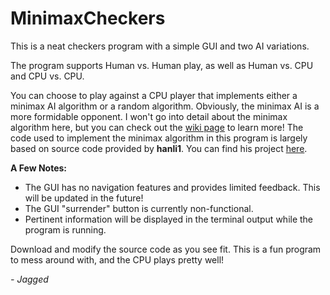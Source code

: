 # MinimaxCheckers

This is a neat checkers program with a simple GUI and two AI variations.

The program supports Human vs. Human play, as well as Human vs. CPU and CPU vs. CPU.

You can choose to play against a CPU player that implements either a minimax AI algorithm or a random algorithm. Obviously, the minimax AI is a more formidable opponent.
I won't go into detail about the minimax algorithm here, but you can check out the [wiki page](https://en.wikipedia.org/wiki/Minimax) to learn more!
The code used to implement the minimax algorithm in this program is largely based on source code provided by <b>hanli1</b>. You can find his project [here](https://github.com/hanli1/minimax-checkers).

<b>A Few Notes:</b>
- The GUI has no navigation features and provides limited feedback. This will be updated in the future! 
- The GUI "surrender" button is currently non-functional.
- Pertinent information will be displayed in the terminal output while the program is running. 

Download and modify the source code as you see fit. This is a fun program to mess around with, and the CPU plays pretty well!

<i>- Jagged</i>
